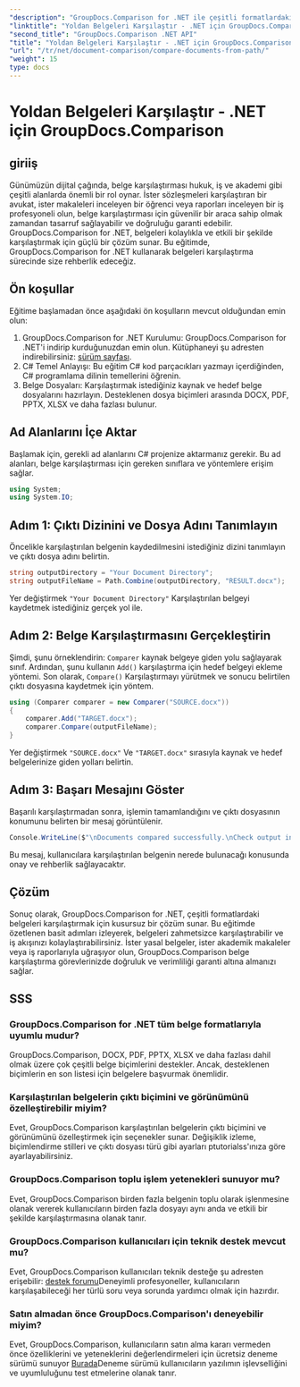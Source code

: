 ```yaml
---
"description": "GroupDocs.Comparison for .NET ile çeşitli formatlardaki belgeleri zahmetsizce karşılaştırın. Yasal, akademik ve ticari görevlerinizde zamandan tasarruf edin ve doğruluğu garantileyin."
"linktitle": "Yoldan Belgeleri Karşılaştır - .NET için GroupDocs.Comparison"
"second_title": "GroupDocs.Comparison .NET API"
"title": "Yoldan Belgeleri Karşılaştır - .NET için GroupDocs.Comparison"
"url": "/tr/net/document-comparison/compare-documents-from-path/"
"weight": 15
type: docs
---
```

# Yoldan Belgeleri Karşılaştır - .NET için GroupDocs.Comparison

## giriiş
Günümüzün dijital çağında, belge karşılaştırması hukuk, iş ve akademi gibi çeşitli alanlarda önemli bir rol oynar. İster sözleşmeleri karşılaştıran bir avukat, ister makaleleri inceleyen bir öğrenci veya raporları inceleyen bir iş profesyoneli olun, belge karşılaştırması için güvenilir bir araca sahip olmak zamandan tasarruf sağlayabilir ve doğruluğu garanti edebilir. GroupDocs.Comparison for .NET, belgeleri kolaylıkla ve etkili bir şekilde karşılaştırmak için güçlü bir çözüm sunar. Bu eğitimde, GroupDocs.Comparison for .NET kullanarak belgeleri karşılaştırma sürecinde size rehberlik edeceğiz.
## Ön koşullar
Eğitime başlamadan önce aşağıdaki ön koşulların mevcut olduğundan emin olun:
1. GroupDocs.Comparison for .NET Kurulumu: GroupDocs.Comparison for .NET'i indirip kurduğunuzdan emin olun. Kütüphaneyi şu adresten indirebilirsiniz: [sürüm sayfası](https://releases.groupdocs.com/comparison/net/).
2. C# Temel Anlayışı: Bu eğitim C# kod parçacıkları yazmayı içerdiğinden, C# programlama dilinin temellerini öğrenin.
3. Belge Dosyaları: Karşılaştırmak istediğiniz kaynak ve hedef belge dosyalarını hazırlayın. Desteklenen dosya biçimleri arasında DOCX, PDF, PPTX, XLSX ve daha fazlası bulunur.

## Ad Alanlarını İçe Aktar
Başlamak için, gerekli ad alanlarını C# projenize aktarmanız gerekir. Bu ad alanları, belge karşılaştırması için gereken sınıflara ve yöntemlere erişim sağlar.
```csharp
using System;
using System.IO;
```
## Adım 1: Çıktı Dizinini ve Dosya Adını Tanımlayın
Öncelikle karşılaştırılan belgenin kaydedilmesini istediğiniz dizini tanımlayın ve çıktı dosya adını belirtin.
```csharp
string outputDirectory = "Your Document Directory";
string outputFileName = Path.Combine(outputDirectory, "RESULT.docx");
```
Yer değiştirmek `"Your Document Directory"` Karşılaştırılan belgeyi kaydetmek istediğiniz gerçek yol ile.
## Adım 2: Belge Karşılaştırmasını Gerçekleştirin
Şimdi, şunu örneklendirin: `Comparer` kaynak belgeye giden yolu sağlayarak sınıf. Ardından, şunu kullanın `Add()` karşılaştırma için hedef belgeyi ekleme yöntemi. Son olarak, `Compare()` Karşılaştırmayı yürütmek ve sonucu belirtilen çıktı dosyasına kaydetmek için yöntem.
```csharp
using (Comparer comparer = new Comparer("SOURCE.docx"))
{
    comparer.Add("TARGET.docx");
    comparer.Compare(outputFileName);
}
```
Yer değiştirmek `"SOURCE.docx"` Ve `"TARGET.docx"` sırasıyla kaynak ve hedef belgelerinize giden yolları belirtin.
## Adım 3: Başarı Mesajını Göster
Başarılı karşılaştırmadan sonra, işlemin tamamlandığını ve çıktı dosyasının konumunu belirten bir mesaj görüntülenir.
```csharp
Console.WriteLine($"\nDocuments compared successfully.\nCheck output in {outputDirectory}.");
```
Bu mesaj, kullanıcılara karşılaştırılan belgenin nerede bulunacağı konusunda onay ve rehberlik sağlayacaktır.

## Çözüm
Sonuç olarak, GroupDocs.Comparison for .NET, çeşitli formatlardaki belgeleri karşılaştırmak için kusursuz bir çözüm sunar. Bu eğitimde özetlenen basit adımları izleyerek, belgeleri zahmetsizce karşılaştırabilir ve iş akışınızı kolaylaştırabilirsiniz. İster yasal belgeler, ister akademik makaleler veya iş raporlarıyla uğraşıyor olun, GroupDocs.Comparison belge karşılaştırma görevlerinizde doğruluk ve verimliliği garanti altına almanızı sağlar.
## SSS
### GroupDocs.Comparison for .NET tüm belge formatlarıyla uyumlu mudur?
GroupDocs.Comparison, DOCX, PDF, PPTX, XLSX ve daha fazlası dahil olmak üzere çok çeşitli belge biçimlerini destekler. Ancak, desteklenen biçimlerin en son listesi için belgelere başvurmak önemlidir.
### Karşılaştırılan belgelerin çıktı biçimini ve görünümünü özelleştirebilir miyim?
Evet, GroupDocs.Comparison karşılaştırılan belgelerin çıktı biçimini ve görünümünü özelleştirmek için seçenekler sunar. Değişiklik izleme, biçimlendirme stilleri ve çıktı dosyası türü gibi ayarları ptutorialss'ınıza göre ayarlayabilirsiniz.
### GroupDocs.Comparison toplu işlem yetenekleri sunuyor mu?
Evet, GroupDocs.Comparison birden fazla belgenin toplu olarak işlenmesine olanak vererek kullanıcıların birden fazla dosyayı aynı anda ve etkili bir şekilde karşılaştırmasına olanak tanır.
### GroupDocs.Comparison kullanıcıları için teknik destek mevcut mu?
Evet, GroupDocs.Comparison kullanıcıları teknik desteğe şu adresten erişebilir: [destek forumu](https://forum.groupdocs.com/c/comparison/12)Deneyimli profesyoneller, kullanıcıların karşılaşabileceği her türlü soru veya sorunda yardımcı olmak için hazırdır.
### Satın almadan önce GroupDocs.Comparison'ı deneyebilir miyim?
Evet, GroupDocs.Comparison, kullanıcıların satın alma kararı vermeden önce özelliklerini ve yeteneklerini değerlendirmeleri için ücretsiz deneme sürümü sunuyor [Burada](https://releases.groupdocs.com/)Deneme sürümü kullanıcıların yazılımın işlevselliğini ve uyumluluğunu test etmelerine olanak tanır.